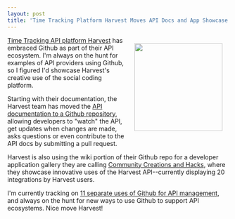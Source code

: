 ```yaml
---
layout: post
title: 'Time Tracking Platform Harvest Moves API Docs and App Showcase to Github'
---
```

<p><a title="Time Tracking Platform Harvest" href="http://www.getharvest.com/" target="_blank"><img style="padding: 15px;" src="https://s3.amazonaws.com/kinlane-productions/api-evangelist/harvest/harvest-logo.png" alt="" width="200" align="right" /></a></p>
<p><a title="Time Tracking Platform Harvest" href="http://www.getharvest.com/" target="_blank">Time Tracking API platform Harvest</a> has embraced Github as part of their API ecosystem. I'm always on the hunt for examples of API providers using Github, so I figured I'd showcase Harvest's creative use of the social coding platform.</p>
<p>Starting with their documentation, the Harvest team has moved the <a href="https://github.com/harvesthq/api">API documentation to a Github repository</a>, allowing developers to "watch" the API, get updates when changes are made, asks questions or even contribute to the API docs by submitting a pull request.</p>
<p>Harvest is also using the wiki portion of their Github repo for a developer application gallery they are calling <a href="https://github.com/harvesthq/api/wiki/Community-Creations-&amp;-Hacks">Community Creations and Hacks</a>, where they showcase innovative uses of the Harvest API--currently displaying 20 integrations by Harvest users.</p>
<p>I'm currently tracking on <a title="11 separate uses of Github for API management" href="http://apievangelist.com/2013/06/08/api-management-using-github/">11 separate uses of Github for API management</a>, and always on the hunt for new ways to use Github to support API ecosystems. Nice move Harvest!</p>